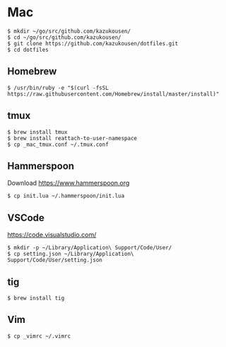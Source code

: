 
# Mac

```console
$ mkdir ~/go/src/github.com/kazukousen/
$ cd ~/go/src/github.com/kazukousen/
$ git clone https://github.com/kazukousen/dotfiles.git
$ cd dotfiles
```

## Homebrew

```console
$ /usr/bin/ruby -e "$(curl -fsSL https://raw.githubusercontent.com/Homebrew/install/master/install)"
```

## tmux

```console
$ brew install tmux
$ brew install reattach-to-user-namespace
$ cp _mac_tmux.conf ~/.tmux.conf
```

## Hammerspoon

Download https://www.hammerspoon.org

```console
$ cp init.lua ~/.hammerspoon/init.lua
```

## VSCode

https://code.visualstudio.com/

```console
$ mkdir -p ~/Library/Application\ Support/Code/User/
$ cp setting.json ~/Library/Application\ Support/Code/User/setting.json
```

## tig

```console
$ brew install tig
```

## Vim

```console
$ cp _vimrc ~/.vimrc
```
